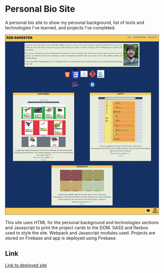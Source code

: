 # Personal Bio Site

A personal bio site to show my personal background, list of tools and technologies I've learned, and projects I've completed.

![Image](./src/assets/images/newscreenshot.png)

This site uses HTML for the personal background and technologies sections and Javascript to print the project cards to the DOM. SASS and flexbox used to style the site. Webpack and Javascript modules used. Projects are stored on Firebase and app is deployed using Firebase.

## Link
[Link to deployed site](https://bio-site-1c584.web.app "Rob's Bio Page")
